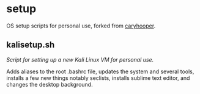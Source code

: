 # setup

OS setup scripts for personal use, forked from [caryhooper](https://github.com/caryhooper).

## kalisetup.sh

*Script for setting up a new Kali Linux VM for personal use.*

Adds aliases to the root .bashrc file, updates the system and several tools, installs a few new things notably seclists, installs sublime text editor, and changes the desktop background.

